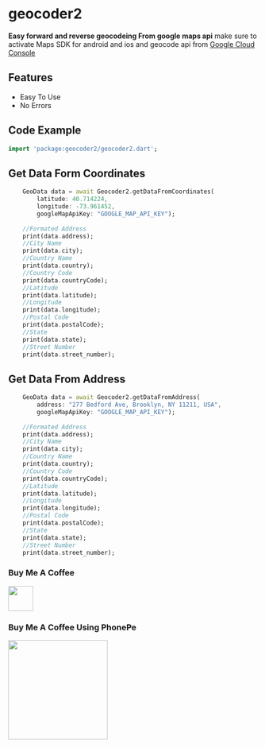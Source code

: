 # geocoder2

**Easy forward and reverse geocodeing From google maps api**
make sure to activate Maps SDK for android and ios and geocode api from  <a href="https://console.cloud.google.com">Google Cloud Console</a> 


## Features

* Easy To Use
* No Errors

## Code Example
```dart
import 'package:geocoder2/geocoder2.dart';
```

## Get Data Form Coordinates
```dart
    GeoData data = await Geocoder2.getDataFromCoordinates(
        latitude: 40.714224,
        longitude: -73.961452,
        googleMapApiKey: "GOOGLE_MAP_API_KEY");
    
    //Formated Address
    print(data.address);
    //City Name
    print(data.city);
    //Country Name
    print(data.country);
    //Country Code
    print(data.countryCode);
    //Latitude
    print(data.latitude);
    //Longitude
    print(data.longitude);
    //Postal Code
    print(data.postalCode);
    //State
    print(data.state);
    //Street Number
    print(data.street_number);

```
## Get Data From Address
```dart
    GeoData data = await Geocoder2.getDataFromAddress(
        address: "277 Bedford Ave, Brooklyn, NY 11211, USA",
        googleMapApiKey: "GOOGLE_MAP_API_KEY");
    
    //Formated Address
    print(data.address);
    //City Name
    print(data.city);
    //Country Name
    print(data.country);
    //Country Code
    print(data.countryCode);
    //Latitude
    print(data.latitude);
    //Longitude
    print(data.longitude);
    //Postal Code
    print(data.postalCode);
    //State
    print(data.state);
    //Street Number
    print(data.street_number);
```

### Buy Me A Coffee

<a href="https://www.buymeacoffee.com/flutterbuddy">
<img src="https://www.buymeacoffee.com/assets/img/guidelines/download-assets-1.svg" height="50" target="_flutterbuddy">
</a>

### Buy Me A Coffee Using PhonePe
<img src="https://flutterbuddy.in/payment.jpg" height="200">
